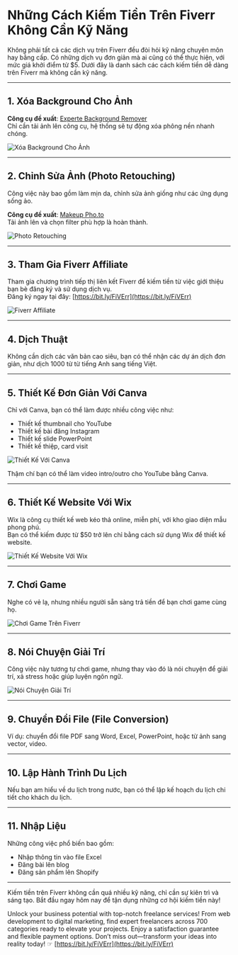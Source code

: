 # Những Cách Kiếm Tiền Trên Fiverr Không Cần Kỹ Năng

Không phải tất cả các dịch vụ trên Fiverr đều đòi hỏi kỹ năng chuyên môn hay bằng cấp. Có những dịch vụ đơn giản mà ai cũng có thể thực hiện, với mức giá khởi điểm từ $5. Dưới đây là danh sách các cách kiếm tiền dễ dàng trên Fiverr mà không cần kỹ năng.

---

## 1. Xóa Background Cho Ảnh

**Công cụ đề xuất**: [Experte Background Remover](https://www.experte.com/background-remover)  
Chỉ cần tải ảnh lên công cụ, hệ thống sẽ tự động xóa phông nền nhanh chóng.

![Xóa Background Cho Ảnh](https://i0.wp.com/www.beemestory.com/wp-content/uploads/2021/11/kiem-tien-fiverr-background-remove.png?resize=1024%2C316)

---

## 2. Chỉnh Sửa Ảnh (Photo Retouching)

Công việc này bao gồm làm mịn da, chỉnh sửa ảnh giống như các ứng dụng sống ảo.

**Công cụ đề xuất**: [Makeup Pho.to](https://makeup.pho.to)  
Tải ảnh lên và chọn filter phù hợp là hoàn thành.

![Photo Retouching](https://i0.wp.com/www.beemestory.com/wp-content/uploads/2021/11/kiem-tien-fiverr-photo-retouching.png?resize=1024%2C307)

---

## 3. Tham Gia Fiverr Affiliate

Tham gia chương trình tiếp thị liên kết Fiverr để kiếm tiền từ việc giới thiệu bạn bè đăng ký và sử dụng dịch vụ.  
Đăng ký ngay tại đây: [https://bit.ly/FiVErr](https://bit.ly/FiVErr)

![Fiverr Affiliate](https://fiverr.ck-cdn.com/tn/serve/?cid=14072263)

---

## 4. Dịch Thuật

Không cần dịch các văn bản cao siêu, bạn có thể nhận các dự án dịch đơn giản, như dịch 1000 từ từ tiếng Anh sang tiếng Việt.

---

## 5. Thiết Kế Đơn Giản Với Canva

Chỉ với Canva, bạn có thể làm được nhiều công việc như:  
- Thiết kế thumbnail cho YouTube  
- Thiết kế bài đăng Instagram  
- Thiết kế slide PowerPoint  
- Thiết kế thiệp, card visit  

![Thiết Kế Với Canva](https://i0.wp.com/www.beemestory.com/wp-content/uploads/2021/11/kiem-tien-fiverr-canva.png?resize=1024%2C310)

Thậm chí bạn có thể làm video intro/outro cho YouTube bằng Canva.

---

## 6. Thiết Kế Website Với Wix

Wix là công cụ thiết kế web kéo thả online, miễn phí, với kho giao diện mẫu phong phú.  
Bạn có thể kiếm được từ $50 trở lên chỉ bằng cách sử dụng Wix để thiết kế website.

![Thiết Kế Website Với Wix](https://i0.wp.com/www.beemestory.com/wp-content/uploads/2021/11/kiem-tien-fiverr-wix.png?resize=1024%2C316)

---

## 7. Chơi Game

Nghe có vẻ lạ, nhưng nhiều người sẵn sàng trả tiền để bạn chơi game cùng họ.

![Chơi Game Trên Fiverr](https://i0.wp.com/www.beemestory.com/wp-content/uploads/2021/11/kiem-tien-fiverr-khong-can-ki-nang.png?resize=1024%2C310)

---

## 8. Nói Chuyện Giải Trí

Công việc này tương tự chơi game, nhưng thay vào đó là nói chuyện để giải trí, xả stress hoặc giúp luyện ngôn ngữ.

![Nói Chuyện Giải Trí](https://i0.wp.com/www.beemestory.com/wp-content/uploads/2021/11/Fiverr-kiem-tien-khong-can-ki-nang.png?resize=330%2C410)

---

## 9. Chuyển Đổi File (File Conversion)

Ví dụ: chuyển đổi file PDF sang Word, Excel, PowerPoint, hoặc từ ảnh sang vector, video.

---

## 10. Lập Hành Trình Du Lịch

Nếu bạn am hiểu về du lịch trong nước, bạn có thể lập kế hoạch du lịch chi tiết cho khách du lịch.

---

## 11. Nhập Liệu

Những công việc phổ biến bao gồm:  
- Nhập thông tin vào file Excel  
- Đăng bài lên blog  
- Đăng sản phẩm lên Shopify  

---

Kiếm tiền trên Fiverr không cần quá nhiều kỹ năng, chỉ cần sự kiên trì và sáng tạo. Bắt đầu ngay hôm nay để tận dụng những cơ hội kiếm tiền này!

Unlock your business potential with top-notch freelance services! From web development to digital marketing, find expert freelancers across 700 categories ready to elevate your projects. Enjoy a satisfaction guarantee and flexible payment options. Don’t miss out—transform your ideas into reality today! ☞ [https://bit.ly/FiVErr](https://bit.ly/FiVErr)

